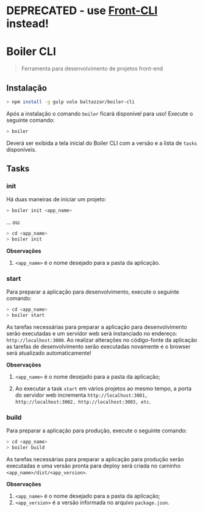 # DEPRECATED - use [Front-CLI](https://front-cli.github.io) instead!

# Boiler CLI
> Ferramenta para desenvolvimento de projetos front-end

## Instalação

```bash
> npm install -g gulp volo baltazzar/boiler-cli
```

Após a instalação o comando `boiler` ficará disponível para uso! Execute o seguinte comando:

```bash
> boiler
```

Deverá ser exibida a tela inicial do Boiler CLI com a versão e a lista de `tasks` disponíveis.

## Tasks

### init

Há duas maneiras de iniciar um projeto:

```bash
> boiler init <app_name>
```

... ou:

```bash
> cd <app_name>
> boiler init
```

**Observações**

1. `<app_name>` é o nome desejado para a pasta da aplicação.

### start

Para preparar a aplicação para desenvolvimento, execute o seguinte comando:

```bash
> cd <app_name>
> boiler start
```

As tarefas necessárias para preparar a aplicação para desenvolvimento serão executadas e um servidor web será instanciado no endereço: `http://localhost:3000`.
Ao realizar alterações no código-fonte da aplicação as tarefas de desenvolvimento serão executadas novamente e o browser será atualizado automaticamente!

**Observações**

1. `<app_name>` é o nome desejado para a pasta da aplicação;

2. Ao executar a task `start` em vários projetos ao mesmo tempo, a porta do servidor web incrementa `http://localhost:3001, http://localhost:3002, http://localhost:3003, etc`.

### build

Para preparar a aplicação para produção, execute o seguinte comando:

```bash
> cd <app_name>
> boiler build
```

As tarefas necessárias para preparar a aplicação para produção serão executadas e uma versão pronta para deploy será criada no caminho `<app_name>/dist/<app_version>`.

**Observações**

1. `<app_name>` é o nome desejado para a pasta da aplicação;
2. `<app_version>` é a versão informada no arquivo `package.json`.
